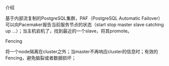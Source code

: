 介绍

基于内部流复制的PostgreSQL集群，PAF（PostgreSQL Automatic Failover）可以向Pacemaker报告当前服务节点的状态（start stop master slave catching up …）；当主机宕机了，找到最近的一个slave，将其promote。

Fencing

将一个node隔离在cluster之外；当master不再响应cluster的信息时；有效的Fencing，避免脑裂或者数据损坏；